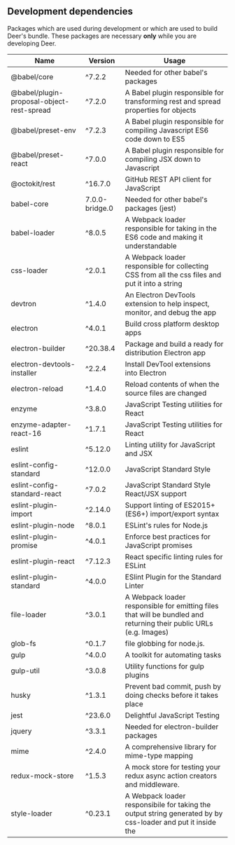 ## Development dependencies

Packages which are used during development or which are used to build Deer's bundle. These packages are necessary **only** while you are developing Deer.

|           Name          |  Version  |    Usage   |
| ----------------------- | --------- | ---------- |
| @babel/core              | ^7.2.2   | Needed for other babel's packages |
| @babel/plugin-proposal-object-rest-spread | ^7.2.0 | A Babel plugin responsible for transforming rest and spread properties for objects |
| @babel/preset-env       | ^7.2.3    | A Babel plugin responsible for compiling Javascript ES6 code down to ES5 |
| @babel/preset-react     | ^7.0.0    | A Babel plugin responsible for compiling JSX down to Javascript |
| @octokit/rest     | ^16.7.0    | GitHub REST API client for JavaScript |
| babel-core               | 7.0.0-bridge.0 | Needed for other babel's packages (jest) |
| babel-loader             | ^8.0.5   | A Webpack loader responsible for taking in the ES6 code and making it understandable |
| css-loader              | ^2.0.1    | A Webpack loader responsible for collecting CSS from all the css files and put it into a string |
| devtron                 | ^1.4.0    | An Electron DevTools extension to help inspect, monitor, and debug the app |
| electron                | ^4.0.1    | Build cross platform desktop apps |
| electron-builder        | ^20.38.4  | Package and build a ready for distribution Electron app |
| electron-devtools-installer | ^2.2.4 | Install DevTool extensions into Electron |
| electron-reload         | ^1.4.0    | Reload contents of when the source files are changed |
| enzyme                  | ^3.8.0    | JavaScript Testing utilities for React |
| enzyme-adapter-react-16 | ^1.7.1    | JavaScript Testing utilities for React |
| eslint                  | ^5.12.0    | Linting utility for JavaScript and JSX |
| eslint-config-standard  | ^12.0.0   | JavaScript Standard Style |
| eslint-config-standard-react  | ^7.0.2   | JavaScript Standard Style React/JSX support |
| eslint-plugin-import    | ^2.14.0   | Support linting of ES2015+ (ES6+) import/export syntax |
| eslint-plugin-node      | ^8.0.1    | ESLint's rules for Node.js |
| eslint-plugin-promise   | ^4.0.1    | Enforce best practices for JavaScript promises |
| eslint-plugin-react     | ^7.12.3    | React specific linting rules for ESLint |
| eslint-plugin-standard  | ^4.0.0    | ESlint Plugin for the Standard Linter |
| file-loader             | ^3.0.1    | A Webpack loader responsible for emitting files that will be bundled and returning their public URLs (e.g. Images) |
| glob-fs                 | ^0.1.7   | file globbing for node.js. |
| gulp                    | ^4.0.0   | A toolkit for automating tasks  |
| gulp-util               | ^3.0.8   | Utility functions for gulp plugins |
| husky                   | ^1.3.1   | Prevent bad commit, push by doing checks before it takes place |
| jest                    | ^23.6.0   | Delightful JavaScript Testing |
| jquery                  | ^3.3.1    | Needed for electron-builder packages |
| mime                    | ^2.4.0    | A comprehensive library for mime-type mapping |
| redux-mock-store        | ^1.5.3    | A mock store for testing your redux async action creators and middleware. |
| style-loader            | ^0.23.1   | A Webpack loader responsibile for taking the output string generated by by css-loader and put it inside the <style> tags |
| webpack                 | ^4.28.3   | A module bundler for JavaScript files |
| webpack-cli             | ^3.2.1    | Required by webpack |
| webpack-dev-server      | ^3.1.14   | Provides live reloading for development |
| webpack-merge           | ^4.2.1    | Provides a merge function that concatenates arrays and merges objects creating a new object |


## Production dependencies

Packages which are required at runtime. These packages are essential for Deer to work
Those are dependencies that are essential for software to work.

|          Name         |    Version    |    Usage   |
| --------------------- | ------------- | ---------- |
| @material-ui/core     | ^3.8.2        | A front-end framework |
| @material-ui/icons    | ^3.0.2        |  Material Design Svg Icons converted to Material-UI React components |
| electron-is-dev       | ^1.0.1        | Check if Electron is running in development |
| electron-log          | ^2.2.17       | A multi-transport async logging library |
| electron-store        | ^2.0.0        | Save and load user preferences |
| electron-window-state | ^5.0.3        | Store and restore window sizes and positions |
| i18next               | ^13.1.1       | internationalization framework |
| jss                   | ^9.8.7        | A lib for generating Style Sheets with JavaScript. |
| jss-rtl               | ^0.2.3        | Enables right-to-left support by flipping every rule |
| pouchdb-browser       | ^7.0.0        | A pocket-sized database. |
| prop-types            | ^15.6.2       | A Runtime type checking for React props |
| react                 | ^16.7.0       | A JavaScript library for building user interfaces |
| react-custom-scrollbars | ^4.2.1      | React scrollbars component |
| react-dom             | ^16.7.0       | React package for working with the DOM |
| react-i18next         | ^8.3.9        | Internationalization for react |
| react-jss             | ^8.6.1        | JSS integration with React |
| react-quill           | ^1.3.3        | The Quill rich-text editor as a React component |
| react-redux           | ^6.0.0        | React bindings for Redux |
| react-router-dom      | ^4.3.1        | A DOM bindings for React Router |
| redux                 | ^4.0.1        | A predictable state container for JavaScript apps |
| redux-actions         | ^2.6.4        | Helpers for both handling and creating actions |
| redux-thunk           | ^2.3.0        | A Redux middleware allows writing asynchronous actions |
| uuid                  | ^3.3.2        | RFC4122 (v1, v4, and v5) UUIDs |

## References

[package.json: Specifics of npm's package.json handling](https://docs.npmjs.com/files/package.json)

[Rest and spread properties](https://babeljs.io/docs/en/babel-plugin-transform-object-rest-spread/)
